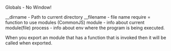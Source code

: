 Globals - No Window!

__dirname - Path to current directory
__filename - file name
require = function to use modules (CommonJS)
module - info about current module(file)
process - info about env where the program is being executed.

When you export an module that has a function that is invoked then it will be called when exported.
